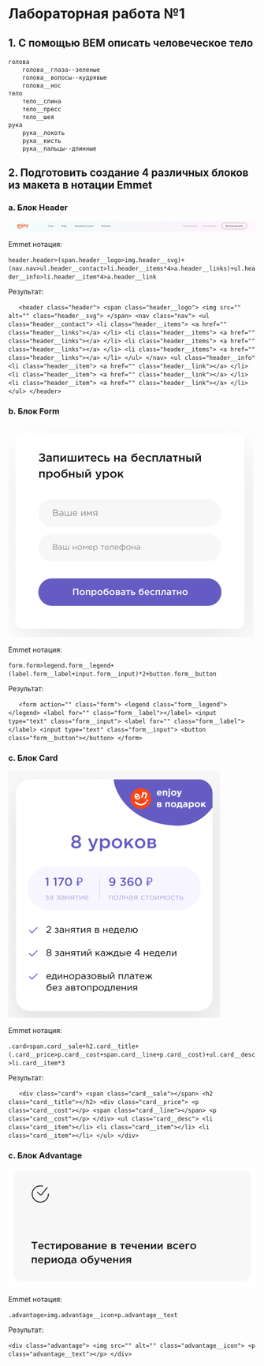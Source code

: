 # Лабораторная работа №1

## 1. С помощью BEM описать человеческое тело

    голова
        голова__глаза--зеленые
        голова__волосы--кудрявые
        голова__нос
    тело
        тело__спина
        тело__пресс
        тело__шея
    рука
        рука__локоть
        рука__кисть
        рука__пальцы--длинные


## 2. Подготовить создание 4 различных блоков из макета в нотации Emmet

### a. Блок Header

![Блок Header](/img/header.png)

Emmet нотация:

`header.header>(span.header__logo>img.header__svg)+(nav.nav>ul.header__contact>li.header__items*4>a.header__links)+ul.header__info>li.header__item*4>a.header__link`

Результат:

`   <header class="header">
        <span class="header__logo">
            <img src="" alt="" class="header__svg">
        </span>
        <nav class="nav">
            <ul class="header__contact">
                <li class="header__items">
                    <a href="" class="header__links"></a>
                </li>
                <li class="header__items">
                    <a href="" class="header__links"></a>
                </li>
                <li class="header__items">
                    <a href="" class="header__links"></a>
                </li>
                <li class="header__items">
                    <a href="" class="header__links"></a>
                </li>
            </ul>
        </nav>
        <ul class="header__info"
            <li class="header__item">
                <a href="" class="header__link"></a>
            </li>
            <li class="header__item">
                <a href="" class="header__link"></a>
            </li>
            <li class="header__item">
                <a href="" class="header__link"></a>
            </li>
        </ul>
    </header>`


### b. Блок Form

![Блок Header](/img/form.png)

Emmet нотация:

`form.form>legend.form__legend+(label.form__label+input.form__input)*2+button.form__button`

Результат:

`   <form action="" class="form">
        <legend class="form__legend"></legend>
        <label for="" class="form__label"></label>
        <input type="text" class="form__input">
        <label for="" class="form__label"></label>
        <input type="text" class="form__input">
        <button class="form__button"></button>
    </form>`


### c. Блок Card

![Блок Header](/img/card.png)

Emmet нотация:

`.card>span.card__sale+h2.card__title+(.card__price>p.card__cost+span.card__line+p.card__cost)+ul.card__desc>li.card__item*3`

Результат:

`   <div class="card">
        <span class="card__sale"></span>
        <h2 class="card__title"></h2>
        <div class="card__price">
            <p class="card__cost"></p>
            <span class="card__line"></span>
            <p class="card__cost"></p>
        </div>
        <ul class="card__desc">
            <li class="card__item"></li>
            <li class="card__item"></li>
            <li class="card__item"></li>
        </ul>
    </div>`



### c. Блок Advantage

![Блок Header](/img/advantage.png)

Emmet нотация:

`.advantage>img.advantage__icon+p.advantage__text`

Результат:

   `<div class="advantage">
        <img src="" alt="" class="advantage__icon">
        <p class="advantage__text"></p>
    </div>`











